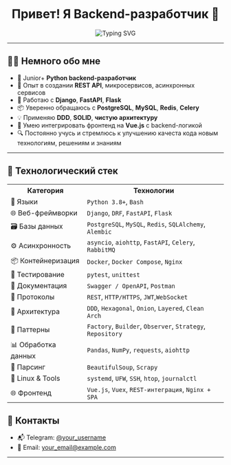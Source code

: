 <h1 align="center">Привет! Я Backend-разработчик 👋</h1>

<p align="center">
  <img src="https://readme-typing-svg.herokuapp.com?font=Fira+Code&size=22&pause=1000&color=F78C6B&center=true&vCenter=true&width=435&lines=Python+Backend+Developer+%F0%9F%90%8D;REST+API+%7C+Django+%7C+FastAPI+%7C+Flask+%7C+Vue.js;Clean+Architecture+%7C+DDD+%7C+SOLID+%F0%9F%92%A1;Open+to+collaboration+%F0%9F%92%AC" alt="Typing SVG" />
</p>

---

## 👨‍💻 Немного обо мне

- 🔹 Junior+ **Python backend-разработчик**
- 🚀 Опыт в создании **REST API**, микросервисов, асинхронных сервисов
- 🧠 Работаю с **Django**, **FastAPI**, **Flask**
- 📦 Уверенно обращаюсь с **PostgreSQL**, **MySQL**, **Redis**, **Celery**
- 💡 Применяю **DDD**, **SOLID**, **чистую архитектуру**
- 🤝 Умею интегрировать фронтенд на **Vue.js** с backend-логикой
- 🔍 Постоянно учусь и стремлюсь к улучшению качеста кода новым технологиям, решениям и знаниям

---

## 🧰 Технологический стек

<table>
  <tr>
    <th>Категория</th>
    <th>Технологии</th>
  </tr>
  <tr>
    <td>🐍 Языки</td>
    <td><code>Python 3.8+</code>, <code>Bash</code></td>
  </tr>
  <tr>
    <td>🌐 Веб-фреймворки</td>
    <td><code>Django</code>, <code>DRF</code>, <code>FastAPI</code>, <code>Flask</code></td>
  </tr>
  <tr>
    <td>🗃️ Базы данных</td>
    <td><code>PostgreSQL</code>, <code>MySQL</code>, <code>Redis</code>, <code>SQLAlchemy</code>, <code>Alembic</code></td>
  </tr>
  <tr>
    <td>⚙️ Асинхронность</td>
    <td><code>asyncio</code>, <code>aiohttp</code>, <code>FastAPI</code>, <code>Celery</code>, <code>RabbitMQ</code></td>
  </tr>
  <tr>
    <td>📦 Контейнеризация</td>
    <td><code>Docker</code>, <code>Docker Compose</code>, <code>Nginx</code></td>
  </tr>
  <tr>
    <td>🧪 Тестирование</td>
    <td><code>pytest</code>, <code>unittest</code></td>
  </tr>
  <tr>
    <td>📜 Документация</td>
    <td><code>Swagger / OpenAPI</code>, <code>Postman</code></td>
  </tr>
  <tr>
    <td>🔐 Протоколы</td>
    <td><code>REST</code>, <code>HTTP/HTTPS</code>, <code>JWT</code>,<code>WebSocket</code></td>
  </tr>
  <tr>
    <td>🧱 Архитектура</td>
    <td><code>DDD</code>, <code>Hexagonal</code>, <code>Onion</code>, <code>Layered</code>, <code>Clean Arch</code></td>
  </tr>
  <tr>
    <td>🧩 Паттерны</td>
    <td><code>Factory</code>, <code>Builder</code>, <code>Observer</code>, <code>Strategy</code>, <code>Repository</code></td>
  </tr>
  <tr>
    <td>📊 Обработка данных</td>
    <td><code>Pandas</code>, <code>NumPy</code>, <code>requests</code>, <code>aiohttp</code></td>
  </tr>
  <tr>
    <td>🧲 Парсинг</td>
    <td><code>BeautifulSoup</code>, <code>Scrapy</code></td>
  </tr>
  <tr>
    <td>🧠 Linux & Tools</td>
    <td><code>systemd</code>, <code>UFW</code>, <code>SSH</code>, <code>htop</code>, <code>journalctl</code></td>
  </tr>
  <tr>
    <td>🌐 Фронтенд</td>
    <td><code>Vue.js</code>, <code>Vuex</code>, <code>REST-интеграция</code>, <code>Nginx + SPA</code></td>
  </tr>
</table>

## 💬 Контакты

- 📬 Telegram: [@your_username](https://t.me/your_username)
- 📧 Email: your_email@example.com

---

